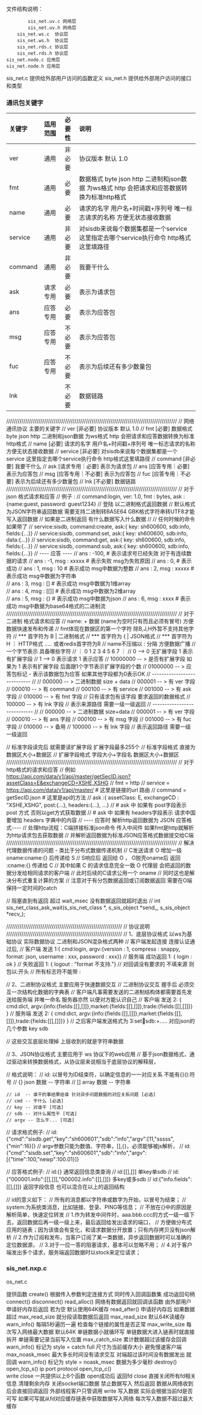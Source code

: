 ﻿
文件结构说明：

            sis_net.uv.c 网络层  
            sis_net.uv.h 网络层  
        sis_net.ws.c  协议层  
        sis_net.ws.h  协议层  
        sis_net.rds.c 协议层  
        sis_net.rds.h 协议层  
    sis_net.node.c 应用层  
    sis_net.node.h 应用层  
sis_net.c   提供给外部用户访问的函数定义
sis_net.h   提供给外部用户访问的接口和类型


   ### 通讯包关键字
   | 关键字 | 适用范围 | 必要性 | 说明 |
   | :---   | :----: | :----: | :--- |
   | ver    |  通用   |  非必要 | 协议版本 默认 1.0
   | fmt    |  通用   |  必要   |     数据格式 byte json http 二进制和json数据 为ws格式 http 会把请求和应答数据转换为标准http格式
   | name   |  通用   |  必要   |  请求的名字 用户名+时间戳+序列号 唯一标志请求的名称 方便无状态接收数据
   | service|  通用   |  非必要  |   对sisdb来说每个数据集都是一个service 这里指定去哪个service执行命令 http格式这里填路径
   | command|  通用   |  非必要  |   我要干什么 
   | ask    | 请求专用| 必要 | 表示为请求包
   | ans    | 应答专用| 必要 | 表示为应答包
   | msg    | 应答专用| 不必要 | 表示为应答包
   | fuc    | 应答专用| 不必要 | 表示为后续还有多少数量包
   | lnk    |        |不必要 |  数据链路 |

//////////////////////////////////////////////////////////////////////////////////////////
// 网络通讯协议 主要的关键字
// ver     [非必要] 协议版本 默认 1.0
// fmt     [必要] 数据格式 byte json http 二进制和json数据 为ws格式 http 会把请求和应答数据转换为标准http格式
// name    [必要] 请求的名字 用户名+时间戳+序列号 唯一标志请求的名称 方便无状态接收数据
// service [非必要]   对sisdb来说每个数据集都是一个service 这里指定去哪个service执行命令 http格式这里填路径
// command [非必要]   我要干什么 
// ask     [请求专用｜必要] 表示为请求包
// ans     [应答专用｜必要] 表示为应答包
// msg     [应答专用｜不必要] 表示为应答包
// fuc     [应答专用｜不必要] 表示为后续还有多少数量包
// lnk     [不必要] 数据链路
//////////////////////////////////////////////////////////////////////////////////////////
// 对于 json 格式请求和应答
// 例子 : 
// command:login, ver: 1.0, fmt : bytes, ask : {name:guest, password: guest1234} // 登陆 以二进制格式返回数据
//     默认格式为JSON字符串返回数据 需要支持二进制转BASE64 GBK格式字符串转UTF8才能写入返回数据
//     如果是二进制返回 有什么数据写入什么数据
// 
// 任何时候的命令 如果带了
// service:sisdb, command:create, ask:{ key: sh600600, sdb:info, fields:{...}}
// service:sisdb, command:set,    ask:{ key: sh600600, sdb:info, data:{...}}
// service:sisdb, command:get,    ask:{ key: sh600600, sdb:info, fields:{...}}
// service:sisdb, command:sub,    ask:{ key: sh600600, sdb:info, fields:{...}}
// ---- 应答 ----
// ans : -100,               # 表示请求号已经失效 对于有连续数据的请求
// ans : -1,  msg : xxxxx    # 表示失败 msg为失败原因 
// ans :  0,                 # 表示成功 
// ans :  1,  msg : 10       # 表示成功 msg中数据为整数
// ans :  2,  msg : xxxxx    # 表示成功 msg中数据为字符串  
// ans :  3,  msg : []       # 表示成功 msg中数据为1维array  
// ans :  4,  msg : [[]]     # 表示成功 msg中数据为2维array  
// ans :  5,  msg : {}       # 表示成功 msg中数据为json 
// ans :  6,  msg : xxxx     # 表示成功 msg中数据为base64格式的二进制流
//////////////////////////////////////////////////////////////////////////////////////////
// 对于 二进制 格式请求和应答
// name: + 数据 (name为空时只有而且必须有冒号) 方便数据快速发布和传递
// fmt体现在数据区的第一个字符 除B,J,H外暂不支持其他字符
// *** 首字符为 B | 二进制格式 
// *** 首字符为 { | JSON格式 
// *** 首字符为 H ｜ HTTP格式 ..... 或者redis首字符为R
// name不压缩以 : 分隔 方便数据广播
// 一个字节表示 具备哪些字符 
// ｜ 0 1 2 3 4 5 6 7 ｜
//  0 --> 0 无扩展字段  1 表示有扩展字段
//  1 --> 0 表示请求   1 表示应答
//  10000000   -- > 是否有扩展字段 如果为 1 表示有扩展字段 后面跟1个字节表示扩展字段的个数
//  01000000   -- > 应答包标记 - 表示该数据包为应答 如果其他字段都为0表示OK
// ----------------------------  //
//    000000   -- > 二进制数据 size + data
//    000001   -- > 有 ver 字段
//    000010   -- > 有 command
//    000100   -- > 有 service
//    001000   -- > 有 ask 字段
//    010000   -- > 有 fmt 字段  // 只有请求包有该字段 要求返回的数据格式 
//    100000   -- > 有 lnk 字段  // 表示来源路径 需要一级一级返回
// ----------------------------  //
//    000000   -- > 二进制数据 size+data
//    000001   -- > 有 ver 字段
//    000010   -- > 有 ans 字段
//    000100   -- > 有 msg 字段
//    001000   -- > 有 fuc 字段
//    010000   -- > 备用
//    100000   -- > 有 lnk 字段  // 表示返回路径 需要一级一级返回

//  标准字段读完后 就需要读扩展字段 扩展字段最多255个
//  标准字段格式 直接为数据区大小+数据区
//  扩展字段格式 字段大小+字段名 数据区大小+数据区
//////////////////////////////////////////////////////////////////////////////////////////
// 对于http格式的请求和应答
// 例如 https://api.com/data/v1/api/master/getSecID.json?assetClass=E&exchangeCD=XSHE,XSHG 
// fmt = http
// service = https://api.com/data/v1/api/master/ # 这里是链接的url 路由
// command = getSecID.json  # 这里是api的方法
// ask :{ assetClass: E, exchangeCD : "XSHE,XSHG", post:{...}, headers:{...}, ...}
//       # ask 中 如果有 post字段表示 post 方式 否则以get方式获取数据
//       # ask 中 如果有 headers字段表示 请求中国要增加 headers 字典中的内容
// ---- 应答时 解析http返回数据为 JSON 应答格式----
// 处理http流程：C端拼接标准json命令 传入中间件 如果fmt是http就解析为http请求包去获取数据 
// 并解析返回数据为标准JSON应答格式数据提交给C端
//////////////////////////////////////////////////////////////////////////////////////////
// 解决代理数据传递的问题 - 类比于分布式数据传递机制
// C发送请求 O 增加一级 oname:cname:{} 后传递给 S
// S响应后 返回给 O ， O脱壳oname后 返回 :cname:{} 传递给 C
// 其中如果 C 的请求信息完全一致 O 代理层 会把返回的数据分发给相同请求的客户端
// 此时后续的C请求公用一个 oname 
// 同时这也是解决分布式重复计算的方案
// 注意对于有分包数据返回或订阅数据返回 需要在O端保持一定时间的catch



// 阻塞直到有返回 超过 wait_msec 没有数据返回就超时退出
// int sis_net_class_ask_wait(s_sis_net_class *, s_sis_object *send_, s_sis_object *recv_);

/////////////////////////////////////////////////////////////
// 协议说明
/////////////////////////////////////////////////////////////
// 1、底层协议格式 以ws为基础协议 实际数据协议 二进制和JSON混杂格式两种
// 客户端发起连接 连接认证通过后, 
// 客户端 发送 1:{ cmd:login, argv:{version : 1, compress : snappy, format: json, username : xxx, password : xxx}}
// 服务端 成功返回 1: { login : ok }
//       失败返回 1: { logout : "format 不支持."}
// 对回调没有要求的 不填来源 则包以:开头
// 所有标志符不能带 :

// 2、二进制协议格式 主要应用于快速数据交互 
// 二进制协议交互 握手后 必须交互一次结构化数据的字典表 
// 客户端凡事需要发送的二进制结构体都需要首先发送给服务端 并唯一命名 服务器亦然 以便对方能认识自己
// 客户端 发送 2: { cmd:dict, argv:{info:{fields:[[],[]]},market:{fields:[[],[]]},trade:{fields:[[],[]]}} }
// 服务端 发送 2: { cmd:dict, argv:{info:{fields:[[],[]]},market:{fields:[[],[]]},trade:{fields:[[],[]]}} }
// 之后客户端发送格式为 3:set:key:sdb:+..... 对应json的几个参数 key sdb 

// 这些交互底层处理掉 上层收到的就是字符串数据 

// 3、JSON协议格式 主要应用于 ws 协议下的web应用 
// 基于json数据格式，通过驱动来转换数据格式，从协议层来说相当于底层协议的解释层，

// 格式说明：
// id: 以冒号为ID结束符，以确定信息的一一对应关系 不能有{}():符号
// {} json 数据 -- 字符串
// [] array 数据 -- 字符串
	
	// id  -- 谁干的事结果给谁 针对异步问题数据的对应关系问题 [必选]
	// cmd -- 干什么 [必选]
	// key -- 对谁干 [可选]
	// sdb -- 对什么属性干 [可选] 
	// argv -- 怎么干... [可选]

// 请求格式例子:
// id:{"cmd":"sisdb.get","key":"sh600601","sdb":"info","argv":[11,"sssss",{"min":16}]}
	// argv参数只能为数值、字符串，[],{}，必须能够被js解析，
// id:{"cmd":"sisdb.set","key":"sh600601","sdb":"info","argv":[{"time":100,"newp":100.01}]}

// 应答格式例子:
// id:{} 通常返回信息类查询
// id:[[],[]] 单key单sdb
// id:{"000001.info":[[],[]],"000002.info":[[],[]]} 多key或多sdb 
// id:{"info.fields":[[],[]]} 返回字段信息 也可以混合在以上的返回结构


// id的意义如下：
// 	所有的消息都以字符串或数字为开始，以冒号为结束；
// 	system:为系统类消息，比如链接、登录、PING等信息；
// 	不放在{}中的原因是解析简单，快速定位转发
// 	1.作为转发中间件时，aaa.bbb.ccc的方式一级一级下去，返回数据后再一级一级上来，最后返回给发出请求的端口，
// 	  方便做分布式应用的链表；因为该值会有变化，和请求数据分开放置；只有内存拷贝没有json解析
// 	2.作为订阅和发布，当客户订阅了某一类数据，异步返回数据时可以准确的定位数据源，
// 	3.对于一应一答的阻塞请求，基本可以忽略不用；
//  4.对于客户端发出多个请求，服务端返回数据时以stock来定位请求；


### sis_net.nxp.c

os_net.c

提供函数 
    create() 根据传入参数判定连接方式 同时传入回调函数集 成功返回句柄
        connect()
        disconnect()
        read_alloc() 网络有数据返回就回调该函数 由外部用户申请好内存后返回 若为空 默认使用64K缓存
        read_after() 申请好内存后 如果数据超过 max_read_size 就分段读取数据后返回
        max_read_size 默认64K读缓存
        warn_info() 每隔5秒遍历一遍 检查每个链接的属性是否正常 
        max_write_size 每次写入网络最大数据 默认64K 单链数据小就循环写 单链数据大进入链表时就直接拆开 单链需要记录当前写入位置
        max_catch_size 累计数据超过该缓存会回调 warn_info() 标记为 style = catch full 尺寸为当前缓存大小 避免慢速客户端 
        max_noask_msec 最大多长时间没有请求交互 对端超过该时间没有数据发出 就回调 warn_info() 标记为 style = noask_msec 数据为多少毫秒
    destroy()
    open_tcp_s() ip port protocol
    open_tcp_c()  
    write
    close
    一共提供以上6个函数 
    open成功后 返回fd 
    close 直接关闭所有fd相关信息 清理剩余内存 关闭socket端口数据 禁止数据写入 然后返回
    数据从网络收到后会直接回调返回 
    外部线程客户只管调用 write 写入数据 实际会根据当前fd是否可写 如果可写就从fd对应缓存链表中获取数据写入网络 每次写入数据不超过最大缓存


    

